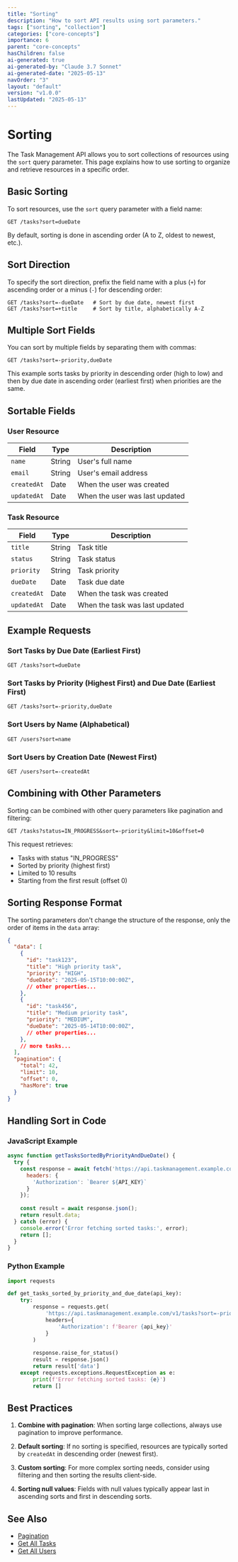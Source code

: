 ```yaml
---
title: "Sorting"
description: "How to sort API results using sort parameters."
tags: ["sorting", "collection"]
categories: ["core-concepts"]
importance: 6
parent: "core-concepts"
hasChildren: false
ai-generated: true
ai-generated-by: "Claude 3.7 Sonnet"
ai-generated-date: "2025-05-13"
navOrder: "3"
layout: "default"
version: "v1.0.0"
lastUpdated: "2025-05-13"
---
```


# Sorting

The Task Management API allows you to sort collections of resources using the `sort` query parameter. This page explains how to use sorting to organize and retrieve resources in a specific order.

## Basic Sorting

To sort resources, use the `sort` query parameter with a field name:

```
GET /tasks?sort=dueDate
```

By default, sorting is done in ascending order (A to Z, oldest to newest, etc.).

## Sort Direction

To specify the sort direction, prefix the field name with a plus (`+`) for ascending order or a minus (`-`) for descending order:

```
GET /tasks?sort=-dueDate   # Sort by due date, newest first
GET /tasks?sort=+title     # Sort by title, alphabetically A-Z
```

## Multiple Sort Fields

You can sort by multiple fields by separating them with commas:

```
GET /tasks?sort=-priority,dueDate
```

This example sorts tasks by priority in descending order (high to low) and then by due date in ascending order (earliest first) when priorities are the same.

## Sortable Fields

### User Resource

| Field | Type | Description |
|-------|------|-------------|
| `name` | String | User's full name |
| `email` | String | User's email address |
| `createdAt` | Date | When the user was created |
| `updatedAt` | Date | When the user was last updated |

### Task Resource

| Field | Type | Description |
|-------|------|-------------|
| `title` | String | Task title |
| `status` | String | Task status |
| `priority` | String | Task priority |
| `dueDate` | Date | Task due date |
| `createdAt` | Date | When the task was created |
| `updatedAt` | Date | When the task was last updated |

## Example Requests

### Sort Tasks by Due Date (Earliest First)

```http
GET /tasks?sort=dueDate
```

### Sort Tasks by Priority (Highest First) and Due Date (Earliest First)

```http
GET /tasks?sort=-priority,dueDate
```

### Sort Users by Name (Alphabetical)

```http
GET /users?sort=name
```

### Sort Users by Creation Date (Newest First)

```http
GET /users?sort=-createdAt
```

## Combining with Other Parameters

Sorting can be combined with other query parameters like pagination and filtering:

```http
GET /tasks?status=IN_PROGRESS&sort=-priority&limit=10&offset=0
```

This request retrieves:
- Tasks with status "IN_PROGRESS"
- Sorted by priority (highest first)
- Limited to 10 results
- Starting from the first result (offset 0)

## Sorting Response Format

The sorting parameters don't change the structure of the response, only the order of items in the `data` array:

```json
{
  "data": [
    {
      "id": "task123",
      "title": "High priority task",
      "priority": "HIGH",
      "dueDate": "2025-05-15T10:00:00Z",
      // other properties...
    },
    {
      "id": "task456",
      "title": "Medium priority task",
      "priority": "MEDIUM",
      "dueDate": "2025-05-14T10:00:00Z",
      // other properties...
    },
    // more tasks...
  ],
  "pagination": {
    "total": 42,
    "limit": 10,
    "offset": 0,
    "hasMore": true
  }
}
```

## Handling Sort in Code

### JavaScript Example

```javascript
async function getTasksSortedByPriorityAndDueDate() {
  try {
    const response = await fetch('https://api.taskmanagement.example.com/v1/tasks?sort=-priority,dueDate', {
      headers: {
        'Authorization': `Bearer ${API_KEY}`
      }
    });
    
    const result = await response.json();
    return result.data;
  } catch (error) {
    console.error('Error fetching sorted tasks:', error);
    return [];
  }
}
```

### Python Example

```python
import requests

def get_tasks_sorted_by_priority_and_due_date(api_key):
    try:
        response = requests.get(
            'https://api.taskmanagement.example.com/v1/tasks?sort=-priority,dueDate',
            headers={
                'Authorization': f'Bearer {api_key}'
            }
        )
        
        response.raise_for_status()
        result = response.json()
        return result['data']
    except requests.exceptions.RequestException as e:
        print(f'Error fetching sorted tasks: {e}')
        return []
```

## Best Practices

1. **Combine with pagination**: When sorting large collections, always use pagination to improve performance.

2. **Default sorting**: If no sorting is specified, resources are typically sorted by `createdAt` in descending order (newest first).

3. **Custom sorting**: For more complex sorting needs, consider using filtering and then sorting the results client-side.

4. **Sorting null values**: Fields with null values typically appear last in ascending sorts and first in descending sorts.

## See Also

- [Pagination](/core-concepts/pagination.md)
- [Get All Tasks](/api-reference/get-all-tasks.md)
- [Get All Users](/api-reference/get-all-users.md)


